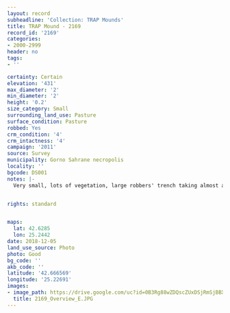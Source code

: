 ```yaml
---
layout: record
subheadline: 'Collection: TRAP Mounds'
title: TRAP Mound - 2169
record_id: '2169'
categories:
- 2000-2999
header: no
tags:
- ''

certainty: Certain
elevation: '431'
max_diameter: '2'
min_diameter: '2'
height: '0.2'
size_category: Small
surrounding_land_use: Pasture
surface_condition: Pasture
robbed: Yes
crm_condition: '4'
crm_intactness: '4'
campaign: '2011'
source: Survey
municipality: Gorno Sahrane necropolis
locality: ''
bgcode: DS001
notes: |-
  Very small, lots of vegetation, large robbers' trench taking almost all the mound.


rights: standard


maps:
  lat: 42.6285
  lon: 25.2442
date: 2018-12-05
land_use_source: Photo
photo: Good
bg_code: ''
akb_code: ''
latitude: '42.666569'
longitude: '25.22691'
images:
- image_path: https://drive.google.com/uc?id=0B3Rg88wZDQscZUxDSjRmSjBBXzQ
  title: 2169_Overview_E.JPG
---
```

